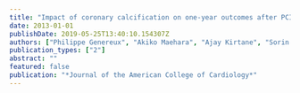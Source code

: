 ```yaml
---
title: "Impact of coronary calcification on one-year outcomes after PCI in STEMI and NSTEMI: pooled analysis from horizons and ACUITY trials"
date: 2013-01-01
publishDate: 2019-05-25T13:40:10.154307Z
authors: ["Philippe Genereux", "Akiko Maehara", "Ajay Kirtane", "Sorin Brener", "Tullio Palmerini", "Laura Lasalle", "Tom McAndrew", "Alexandra Lansky", "Roxana Mehran", "Gary Mintz", " others"]
publication_types: ["2"]
abstract: ""
featured: false
publication: "*Journal of the American College of Cardiology*"
---
```


